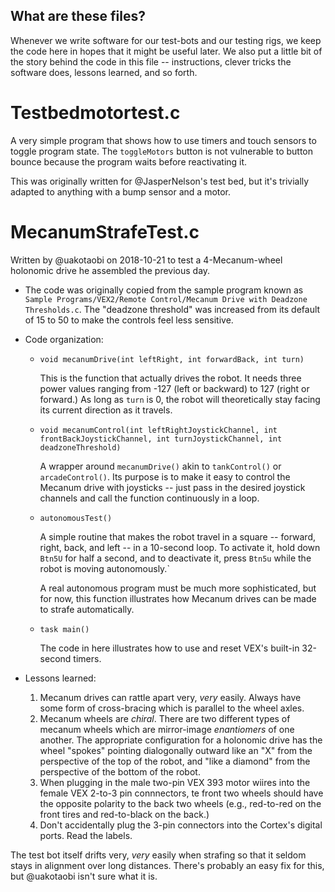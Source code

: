 What are these files?
---------------------

Whenever we write software for our test-bots and our testing rigs, we keep the code here in hopes that it might be useful later.  We also put a little bit of the story behind the code in this file -- instructions, clever tricks the software does, lessons learned, and so forth.

Testbedmotortest.c
==================

A very simple program that shows how to use timers and touch sensors to
toggle program state.  The `toggleMotors` button is not vulnerable to
button bounce because the program waits before reactivating it.

This was originally written for @JasperNelson's test bed, but it's
trivially adapted to anything with a bump sensor and a motor.

MecanumStrafeTest.c
===================
Written by @uakotaobi on 2018-10-21 to test a 4-Mecanum-wheel holonomic drive he assembled the previous day.

* The code was originally copied from the sample program known as `Sample Programs/VEX2/Remote Control/Mecanum Drive with Deadzone Thresholds.c`.  The "deadzone threshold" was increased from its default of 15 to 50 to make the controls feel less sensitive.

* Code organization:

    * `void mecanumDrive(int leftRight, int forwardBack, int turn)`

       This is the function that actually drives the robot.  It needs
       three power values ranging from -127 (left or backward) to 127
       (right or forward.)  As long as `turn` is 0, the robot will
       theoretically stay facing its current direction as it travels.

    * `void mecanumControl(int leftRightJoystickChannel, int frontBackJoystickChannel, int turnJoystickChannel, int deadzoneThreshold)`

       A wrapper around `mecanumDrive()` akin to `tankControl()` or
       `arcadeControl()`.  Its purpose is to make it easy to control
       the Mecanum drive with joysticks -- just pass in the desired
       joystick channels and call the function continuously in a loop.

    * `autonomousTest()`

       A simple routine that makes the robot travel in a square --
       forward, right, back, and left -- in a 10-second loop.  To
       activate it, hold down `Btn5U` for half a second, and to
       deactivate it, press `Btn5u` while the robot is moving
       autonomously.`

       A real autonomous program must be much more sophisticated, but
       for now, this function illustrates how Mecanum drives can be
       made to strafe automatically.

    * `task main()`

       The code in here illustrates how to use and reset VEX's
       built-in 32-second timers.

* Lessons learned:
    1. Mecanum drives can rattle apart very, _very_ easily.  Always
       have some form of cross-bracing which is parallel to the wheel
       axles.
    2. Mecanum wheels are _chiral_.  There are two different types of
       mecanum wheels which are mirror-image _enantiomers_ of one
       another.  The appropriate configuration for a holonomic drive
       has the wheel "spokes" pointing dialogonally outward like an
       "X" from the perspective of the top of the robot, and "like a
       diamond" from the perspective of the bottom of the robot.
    3. When plugging in the male two-pin VEX 393 motor wiires into the
       female VEX 2-to-3 pin connnectors, te front two wheels should
       have the opposite polarity to the back two wheels (e.g.,
       red-to-red on the front tires and red-to-black on the back.)
    4. Don't accidentally plug the 3-pin connectors into the Cortex's
       digital ports.  Read the labels.

The test bot itself drifts very, _very_ easily when strafing so that
it seldom stays in alignment over long distances.  There's probably an
easy fix for this, but @uakotaobi isn't sure what it is.
